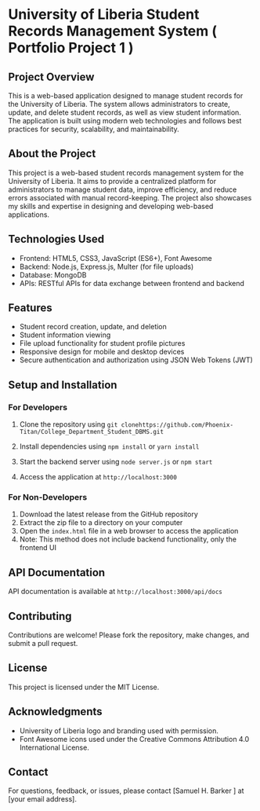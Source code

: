 
# University of Liberia Student Records Management System ( Portfolio Project 1 )

**Project Overview**
-------------------

This is a web-based application designed to manage student records for the University of Liberia. The system allows administrators to create, update, and delete student records, as well as view student information. The application is built using modern web technologies and follows best practices for security, scalability, and maintainability.

**About the Project**
----------------------

This project is a web-based student records management system for the University of Liberia. It aims to provide a centralized platform for administrators to manage student data, improve efficiency, and reduce errors associated with manual record-keeping. The project also showcases my skills and expertise in designing and developing web-based applications.

**Technologies Used**
--------------------

* Frontend: HTML5, CSS3, JavaScript (ES6+), Font Awesome
* Backend: Node.js, Express.js, Multer (for file uploads)
* Database: MongoDB
* APIs: RESTful APIs for data exchange between frontend and backend

**Features**
------------

* Student record creation, update, and deletion
* Student information viewing
* File upload functionality for student profile pictures
* Responsive design for mobile and desktop devices
* Secure authentication and authorization using JSON Web Tokens (JWT)

**Setup and Installation**
-------------------------

### For Developers

1. Clone the repository using `git clonehttps://github.com/Phoenix-Titan/College_Department_Student_DBMS.git`

2. Install dependencies using `npm install` or `yarn install`

3. Start the backend server using `node server.js` or `npm start`

4. Access the application at `http://localhost:3000`

### For Non-Developers

1. Download the latest release from the GitHub repository
2. Extract the zip file to a directory on your computer
3. Open the `index.html` file in a web browser to access the application
4. Note: This method does not include backend functionality, only the frontend UI

**API Documentation**
--------------------

API documentation is available at `http://localhost:3000/api/docs`

**Contributing**
---------------

Contributions are welcome! Please fork the repository, make changes, and submit a pull request.

**License**
----------

This project is licensed under the MIT License.

**Acknowledgments**
-----------------

* University of Liberia logo and branding used with permission.
* Font Awesome icons used under the Creative Commons Attribution 4.0 International License.

**Contact**
----------

For questions, feedback, or issues, please contact [Samuel H. Barker ] at [your email address].